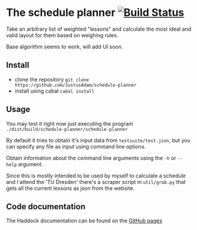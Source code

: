 # The schedule planner [![Build Status](https://travis-ci.org/JustusAdam/schedule-planner.svg?branch=master)](https://travis-ci.org/JustusAdam/schedule-planner)

Take an arbitrary list of weighted "lessons" and calculate the most ideal and valid layout for them based on weighing rules.

Base algorithm seems to work, will add UI soon.

## Install

- clone the repository `git clone https://github.com/JustusAdam/schedule-planner`
- install using cabal `cabal install`

## Usage

You may test it right now just executing the program `./dist/build/schedule-planner/schedule-planner`

By default it tries to obtain it's input data from `testsuite/test.json`, but you can specify any file as input using command line options.

Obtain information about the command line arguments using the `-h` or `--help` argument.

Since this is mostly intended to be used by myself to calculate a schedule and I attend the 'TU Dresden' there's a scraper script in `util/grab.py` that gets all the current lessons as json from the website.

## Code documentation

The Haddock documentation can be found on the [GitHub pages](http://justusadam.github.io/schedule-planner/)

